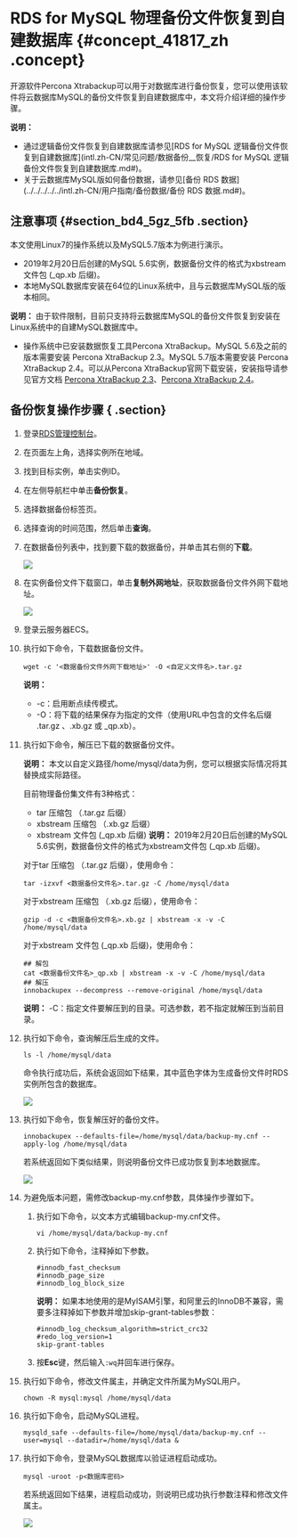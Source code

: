 # RDS for MySQL 物理备份文件恢复到自建数据库 {#concept_41817_zh .concept}

开源软件Percona Xtrabackup可以用于对数据库进行备份恢复，您可以使用该软件将云数据库MySQL的备份文件恢复到自建数据库中，本文将介绍详细的操作步骤。

**说明：** 

-   通过逻辑备份文件恢复到自建数据库请参见[RDS for MySQL 逻辑备份文件恢复到自建数据库](intl.zh-CN/常见问题/数据备份__恢复/RDS for MySQL 逻辑备份文件恢复到自建数据库.md#)。
-   关于云数据库MySQL版如何备份数据，请参见[备份 RDS 数据](../../../../../intl.zh-CN/用户指南/备份数据/备份 RDS 数据.md#)。

## 注意事项 {#section_bd4_5gz_5fb .section}

本文使用Linux7的操作系统以及MySQL5.7版本为例进行演示。

-   2019年2月20日后创建的MySQL 5.6实例，数据备份文件的格式为xbstream文件包 \(\_qp.xb 后缀\)。
-   本地MySQL数据库安装在64位的Linux系统中，且与云数据库MySQL版的版本相同。

**说明：** 由于软件限制，目前只支持将云数据库MySQL的备份文件恢复到安装在Linux系统中的自建MySQL数据库中。

-   操作系统中已安装数据恢复工具Percona XtraBackup。MySQL 5.6及之前的版本需要安装 Percona XtraBackup 2.3。MySQL 5.7版本需要安装 Percona XtraBackup 2.4。可以从Percona XtraBackup官网下载安装，安装指导请参见官方文档 [Percona XtraBackup 2.3](https://www.percona.com/doc/percona-xtrabackup/2.3/installation.html)、[Percona XtraBackup 2.4](https://www.percona.com/doc/percona-xtrabackup/2.4/installation.html)。

## 备份恢复操作步骤 { .section}

1.  登录[RDS管理控制台](https://rds.console.aliyun.com)。
2.  在页面左上角，选择实例所在地域。
3.  找到目标实例，单击实例ID。
4.  在左侧导航栏中单击**备份恢复**。
5.  选择数据备份标签页。
6.  选择查询的时间范围，然后单击**查询**。
7.  在数据备份列表中，找到要下载的数据备份，并单击其右侧的**下载**。

    ![](http://docs-aliyun.cn-hangzhou.oss.aliyun-inc.com/assets/pic/41817/cn_zh/1501083530582/%E4%B8%8B%E8%BD%BD%E6%95%B0%E6%8D%AE%E5%A4%87%E4%BB%BD.png)

8.  在实例备份文件下载窗口，单击**复制外网地址**，获取数据备份文件外网下载地址。

    ![](http://docs-aliyun.cn-hangzhou.oss.aliyun-inc.com/assets/pic/41817/cn_zh/1501083680218/%E5%A4%8D%E5%88%B6%E5%A4%96%E7%BD%91%E4%B8%8B%E8%BD%BD%E5%9C%B0%E5%9D%80.png)

9.  登录云服务器ECS。
10. 执行如下命令，下载数据备份文件。

    ```
    wget -c '<数据备份文件外网下载地址>' -O <自定义文件名>.tar.gz
    
    ```

    **说明：** 

    -   -c：启用断点续传模式。
    -   -O：将下载的结果保存为指定的文件（使用URL中包含的文件名后缀 .tar.gz 、.xb.gz 或 \_qp.xb）。
11. 执行如下命令，解压已下载的数据备份文件。

    **说明：** 本文以自定义路径/home/mysql/data为例，您可以根据实际情况将其替换成实际路径。

    目前物理备份集文件有3种格式：

    -   tar 压缩包 （.tar.gz 后缀）
    -   xbstream 压缩包 （.xb.gz 后缀）
    -   xbstream 文件包 \(\_qp.xb 后缀\)
    **说明：** 2019年2月20日后创建的MySQL 5.6实例，数据备份文件的格式为xbstream文件包 \(\_qp.xb 后缀\)。

    对于tar 压缩包 （.tar.gz 后缀），使用命令：

    ```
    tar -izxvf <数据备份文件名>.tar.gz -C /home/mysql/data
    ```

    对于xbstream 压缩包 （.xb.gz 后缀），使用命令：

    ```
    gzip -d -c <数据备份文件名>.xb.gz | xbstream -x -v -C /home/mysql/data
    ```

    对于xbstream 文件包 \(\_qp.xb 后缀\)，使用命令：

    ```
    ## 解包
    cat <数据备份文件名>_qp.xb | xbstream -x -v -C /home/mysql/data
    ## 解压
    innobackupex --decompress --remove-original /home/mysql/data
    ```

    **说明：** -C：指定文件要解压到的目录。可选参数，若不指定就解压到当前目录。

12. 执行如下命令，查询解压后生成的文件。

    ```
    ls -l /home/mysql/data
    
    ```

    命令执行成功后，系统会返回如下结果，其中蓝色字体为生成备份文件时RDS实例所包含的数据库。

    ![](http://docs-aliyun.cn-hangzhou.oss.aliyun-inc.com/assets/pic/41817/cn_zh/1500456508697/%E6%9F%A5%E7%9C%8B%E8%A7%A3%E5%8E%8B%E6%96%87%E4%BB%B6.jpg)

13. 执行如下命令，恢复解压好的备份文件。

    ```
    innobackupex --defaults-file=/home/mysql/data/backup-my.cnf --apply-log /home/mysql/data
    
    ```

    若系统返回如下类似结果，则说明备份文件已成功恢复到本地数据库。

    ![](http://docs-aliyun.cn-hangzhou.oss.aliyun-inc.com/assets/pic/41817/cn_zh/1500455730336/%E6%81%A2%E5%A4%8D%E6%88%90%E5%8A%9F.jpg)

14. 为避免版本问题，需修改backup-my.cnf参数，具体操作步骤如下。
    1.  执行如下命令，以文本方式编辑backup-my.cnf文件。

        ```
        vi /home/mysql/data/backup-my.cnf
        
        ```

    2.  执行如下命令，注释掉如下参数。

        ```language-bash
        #innodb_fast_checksum
        #innodb_page_size
        #innodb_log_block_size
        
        ```

        **说明：** 如果本地使用的是MyISAM引擎，和阿里云的InnoDB不兼容，需要多注释掉如下参数并增加skip-grant-tables参数：

        ```
        #innodb_log_checksum_algorithm=strict_crc32
        #redo_log_version=1
        skip-grant-tables
        ```

    3.  按**Esc**键，然后输入`:wq`并回车进行保存。
15. 执行如下命令，修改文件属主，并确定文件所属为MySQL用户。

    ```language-bash
    chown -R mysql:mysql /home/mysql/data
    
    ```

16. 执行如下命令，启动MySQL进程。

    ```
    mysqld_safe --defaults-file=/home/mysql/data/backup-my.cnf --user=mysql --datadir=/home/mysql/data &
    
    ```

17. 执行如下命令，登录MySQL数据库以验证进程启动成功。

    ```
    mysql -uroot -p<数据库密码>
    
    ```

    若系统返回如下结果，进程启动成功，则说明已成功执行参数注释和修改文件属主。

    ![](http://docs-aliyun.cn-hangzhou.oss.aliyun-inc.com/assets/pic/41817/cn_zh/1500458262047/%E5%90%AF%E5%8A%A8%E6%88%90%E5%8A%9F.jpg)


